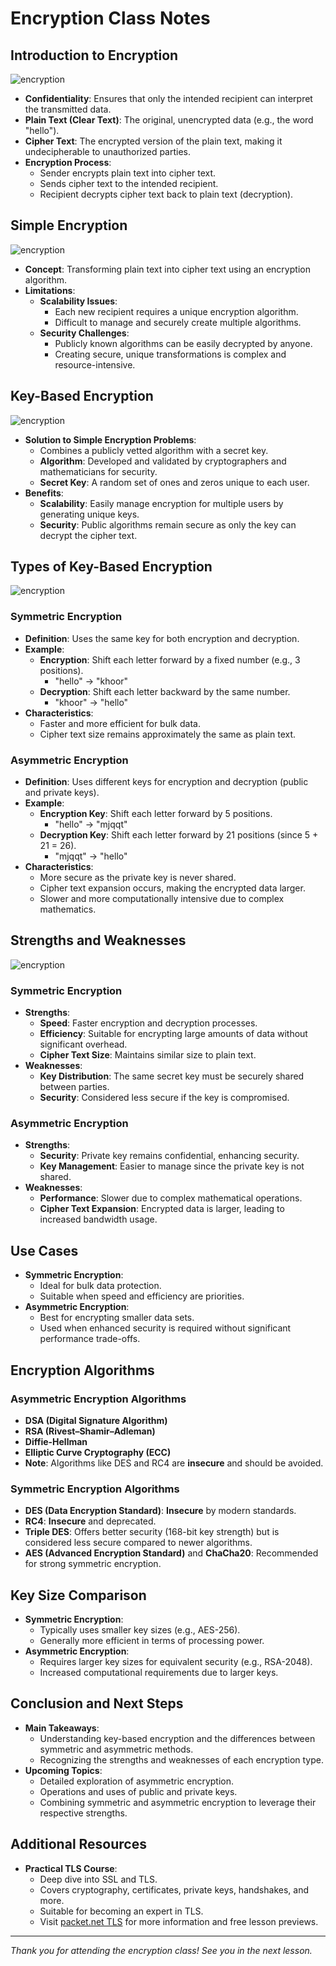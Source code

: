 # Encryption Class Notes

## Introduction to Encryption

![encryption](https://github.com/bhargavvc/topics/tree/main/img/networking/encryption.png)
- **Confidentiality**: Ensures that only the intended recipient can interpret the transmitted data.
- **Plain Text (Clear Text)**: The original, unencrypted data (e.g., the word "hello").
- **Cipher Text**: The encrypted version of the plain text, making it undecipherable to unauthorized parties.
- **Encryption Process**:
  - Sender encrypts plain text into cipher text.
  - Sends cipher text to the intended recipient.
  - Recipient decrypts cipher text back to plain text (decryption).

## Simple Encryption
![encryption](https://github.com/bhargavvc/topics/tree/main/img/networking/simple-encrytption.png)
- **Concept**: Transforming plain text into cipher text using an encryption algorithm.
- **Limitations**:
  - **Scalability Issues**: 
    - Each new recipient requires a unique encryption algorithm.
    - Difficult to manage and securely create multiple algorithms.
  - **Security Challenges**:
    - Publicly known algorithms can be easily decrypted by anyone.
    - Creating secure, unique transformations is complex and resource-intensive.

## Key-Based Encryption
![encryption](https://github.com/bhargavvc/topics/tree/main/img/networking/key-based-encrytption.png)
- **Solution to Simple Encryption Problems**:
  - Combines a publicly vetted algorithm with a secret key.
  - **Algorithm**: Developed and validated by cryptographers and mathematicians for security.
  - **Secret Key**: A random set of ones and zeros unique to each user.
- **Benefits**:
  - **Scalability**: Easily manage encryption for multiple users by generating unique keys.
  - **Security**: Public algorithms remain secure as only the key can decrypt the cipher text.

## Types of Key-Based Encryption
![encryption](https://github.com/bhargavvc/topics/tree/main/img/networking/symmetric-vs-asymmetric-diagram-example.png)

### Symmetric Encryption
- **Definition**: Uses the same key for both encryption and decryption.
- **Example**:
  - **Encryption**: Shift each letter forward by a fixed number (e.g., 3 positions).
    - "hello" → "khoor"
  - **Decryption**: Shift each letter backward by the same number.
    - "khoor" → "hello"
- **Characteristics**:
  - Faster and more efficient for bulk data.
  - Cipher text size remains approximately the same as plain text.

### Asymmetric Encryption
- **Definition**: Uses different keys for encryption and decryption (public and private keys).
- **Example**:
  - **Encryption Key**: Shift each letter forward by 5 positions.
    - "hello" → "mjqqt"
  - **Decryption Key**: Shift each letter forward by 21 positions (since 5 + 21 = 26).
    - "mjqqt" → "hello"
- **Characteristics**:
  - More secure as the private key is never shared.
  - Cipher text expansion occurs, making the encrypted data larger.
  - Slower and more computationally intensive due to complex mathematics.

## Strengths and Weaknesses
![encryption](https://github.com/bhargavvc/topics/tree/main/img/networking/symmetric-vs-asymmetric-differents.png)
### Symmetric Encryption
- **Strengths**:
  - **Speed**: Faster encryption and decryption processes.
  - **Efficiency**: Suitable for encrypting large amounts of data without significant overhead.
  - **Cipher Text Size**: Maintains similar size to plain text.
- **Weaknesses**:
  - **Key Distribution**: The same secret key must be securely shared between parties.
  - **Security**: Considered less secure if the key is compromised.

### Asymmetric Encryption
- **Strengths**:
  - **Security**: Private key remains confidential, enhancing security.
  - **Key Management**: Easier to manage since the private key is not shared.
- **Weaknesses**:
  - **Performance**: Slower due to complex mathematical operations.
  - **Cipher Text Expansion**: Encrypted data is larger, leading to increased bandwidth usage.

## Use Cases
- **Symmetric Encryption**:
  - Ideal for bulk data protection.
  - Suitable when speed and efficiency are priorities.
- **Asymmetric Encryption**:
  - Best for encrypting smaller data sets.
  - Used when enhanced security is required without significant performance trade-offs.

## Encryption Algorithms
### Asymmetric Encryption Algorithms
- **DSA (Digital Signature Algorithm)**
- **RSA (Rivest–Shamir–Adleman)**
- **Diffie-Hellman**
- **Elliptic Curve Cryptography (ECC)**
- **Note**: Algorithms like DES and RC4 are **insecure** and should be avoided.

### Symmetric Encryption Algorithms
- **DES (Data Encryption Standard)**: **Insecure** by modern standards.
- **RC4**: **Insecure** and deprecated.
- **Triple DES**: Offers better security (168-bit key strength) but is considered less secure compared to newer algorithms.
- **AES (Advanced Encryption Standard)** and **ChaCha20**: Recommended for strong symmetric encryption.

## Key Size Comparison
- **Symmetric Encryption**:
  - Typically uses smaller key sizes (e.g., AES-256).
  - Generally more efficient in terms of processing power.
- **Asymmetric Encryption**:
  - Requires larger key sizes for equivalent security (e.g., RSA-2048).
  - Increased computational requirements due to larger keys.

## Conclusion and Next Steps
- **Main Takeaways**:
  - Understanding key-based encryption and the differences between symmetric and asymmetric methods.
  - Recognizing the strengths and weaknesses of each encryption type.
- **Upcoming Topics**:
  - Detailed exploration of asymmetric encryption.
  - Operations and uses of public and private keys.
  - Combining symmetric and asymmetric encryption to leverage their respective strengths.

## Additional Resources
- **Practical TLS Course**:
  - Deep dive into SSL and TLS.
  - Covers cryptography, certificates, private keys, handshakes, and more.
  - Suitable for becoming an expert in TLS.
  - Visit [packet.net TLS](https://packet.net/tls) for more information and free lesson previews.

---

*Thank you for attending the encryption class! See you in the next lesson.*